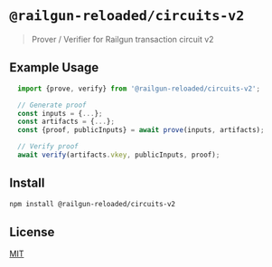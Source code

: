 # `@railgun-reloaded/circuits-v2`

> Prover / Verifier for Railgun transaction circuit v2

## Example Usage
```ts
  import {prove, verify} from '@railgun-reloaded/circuits-v2';

  // Generate proof 
  const inputs = {...};
  const artifacts = {...};
  const {proof, publicInputs} = await prove(inputs, artifacts);

  // Verify proof
  await verify(artifacts.vkey, publicInputs, proof);
```

## Install
```sh
npm install @railgun-reloaded/circuits-v2
```

## License
[MIT](LICENSE)
